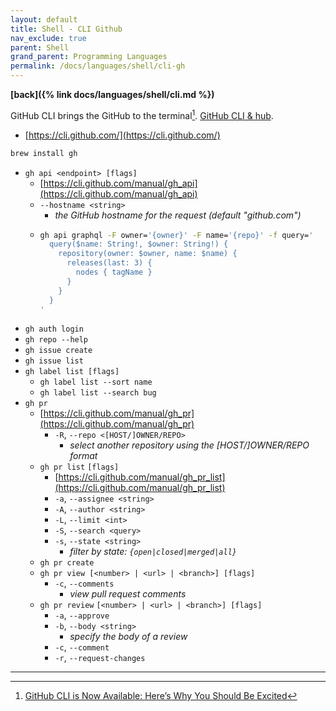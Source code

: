 ```yaml
---
layout: default
title: Shell - CLI Github
nav_exclude: true
parent: Shell
grand_parent: Programming Languages
permalink: /docs/languages/shell/cli-gh
---
```


__[back]({% link docs/languages/shell/cli.md %})__


GitHub CLI brings the GitHub to the terminal[^1]. [GitHub CLI & hub](https://github.com/cli/cli/blob/586eb8b865ea539832716a3d8c5cb42b11ee784c/docs/gh-vs-hub.md).

- [https://cli.github.com/](https://cli.github.com/)

```bash
brew install gh
```

- `gh api <endpoint> [flags]`
  - [https://cli.github.com/manual/gh_api](https://cli.github.com/manual/gh_api)
  - `--hostname <string>`
    - _the GitHub hostname for the request (default "github.com")_
  - ```sh
    gh api graphql -F owner='{owner}' -F name='{repo}' -f query='
      query($name: String!, $owner: String!) {
        repository(owner: $owner, name: $name) {
          releases(last: 3) {
            nodes { tagName }
          }
        }
      }
    '
    ```
- `gh auth login`
- `gh repo --help`
- `gh issue create`
- `gh issue list`
- `gh label list [flags]`
  - `gh label list --sort name`
  - `gh label list --search bug`
- `gh pr`
  - [https://cli.github.com/manual/gh_pr](https://cli.github.com/manual/gh_pr)
    - `-R`, `--repo <[HOST/]OWNER/REPO>`
      - _select another repository using the [HOST/]OWNER/REPO format_
  - `gh pr list` `[flags]`
    - [https://cli.github.com/manual/gh_pr_list](https://cli.github.com/manual/gh_pr_list)
    - `-a`, `--assignee <string>`
    - `-A`, `--author <string>`
    - `-L`, `--limit <int>`
    - `-S`, `--search <query>`
    - `-s`, `--state <string>`
      - _filter by state: `{open|closed|merged|all}`_
  - `gh pr create`
  - `gh pr view [<number> | <url> | <branch>] [flags]`
    - `-c`, `--comments`
      - _view pull request comments_
  - `gh pr review` `[<number> | <url> | <branch>] [flags]`
    - `-a`, `--approve`
    - `-b`, `--body <string>`
      - _specify the body of a review_
    - `-c`, `--comment`
    - `-r`, `--request-changes`

----

[^1]: [GitHub CLI is Now Available: Here’s Why You Should Be Excited](https://blog.bitsrc.io/github-cli-is-now-available-heres-why-you-should-be-excited-91d8bdd81a51)
